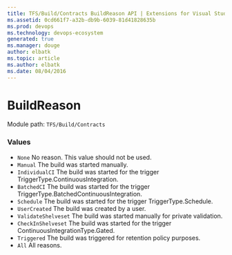 ```yaml
---
title: TFS/Build/Contracts BuildReason API | Extensions for Visual Studio Team Services
ms.assetid: 0cd661f7-a32b-db9b-6039-81d41828635b
ms.prod: devops
ms.technology: devops-ecosystem
generated: true
ms.manager: douge
author: elbatk
ms.topic: article
ms.author: elbatk
ms.date: 08/04/2016
---
```


# BuildReason

Module path: `TFS/Build/Contracts`

### Values

* `None` No reason. This value should not be used.
* `Manual` The build was started manually.
* `IndividualCI` The build was started for the trigger TriggerType.ContinuousIntegration.
* `BatchedCI` The build was started for the trigger TriggerType.BatchedContinuousIntegration.
* `Schedule` The build was started for the trigger TriggerType.Schedule.
* `UserCreated` The build was created by a user.
* `ValidateShelveset` The build was started manually for private validation.
* `CheckInShelveset` The build was started for the trigger ContinuousIntegrationType.Gated.
* `Triggered` The build was triggered for retention policy purposes.
* `All` All reasons.
